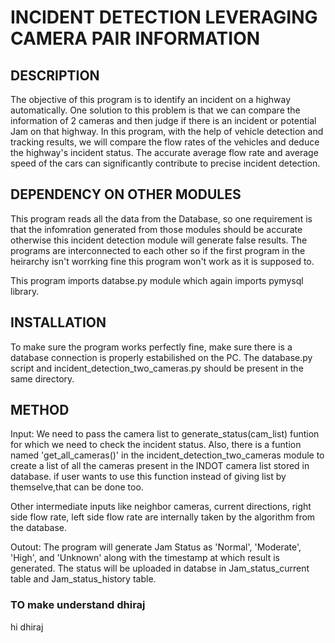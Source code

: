 # INCIDENT DETECTION LEVERAGING CAMERA PAIR INFORMATION

## DESCRIPTION
	
The objective of this program is to identify an incident on a highway automatically. One solution to this problem is that we can compare the information of 2 cameras and then judge if there is an incident or potential Jam on that highway. In this program, with the help of vehicle detection and tracking results, we will compare the flow rates of the vehicles and deduce the highway's incident status. The accurate average flow rate and average speed of the cars can significantly contribute to precise incident detection. 

## DEPENDENCY ON OTHER MODULES
This program reads all the data from the Database, so one requirement is that the infomration generated from those modules should be accurate otherwise this incident detection module will generate false results. 
The programs are interconnected to each other so if the first program in the heirarchy isn't worrking fine this program won't work as it is supposed to.

This program imports databse.py module which again imports pymysql library.


## INSTALLATION
To make sure the program works perfectly fine, make sure there is a database connection is properly estabilished on the PC.
The database.py script and incident_detection_two_cameras.py should be present in the same directory.

## METHOD

Input: We need to pass the camera list to generate_status(cam_list) funtion for which we need to check the 	incident status. 
Also, there is a funtion named 'get_all_cameras()' in the incident_detection_two_cameras module to create a list of all the cameras present in the INDOT camera list stored in database. if user wants to use this 	function instead of giving list by themselve,that can be done too.

Other intermediate inputs like neighbor cameras, current directions, right side flow rate, left side flow rate are internally taken by the algorithm from the database.

Outout: The program will generate Jam Status as 'Normal', 'Moderate', 'High', and 'Unknown' along with the timestamp at which result is generated. The status will be uploaded in databse in Jam_status_current table 	and Jam_status_history table.
	

### TO make understand dhiraj
hi dhiraj
